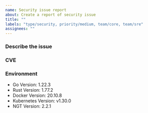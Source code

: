 ```yaml
---
name: Security issue report
about: Create a report of security issue
title: ""
labels: "type/security, priority/medium, team/core, team/sre"
assignees: ""
---
```


### Describe the issue

<!-- A clear and concise description of what the issue is. -->

### CVE

### Environment

<!--- Please change the versions below along with your environment -->

- Go Version: 1.22.3
- Rust Version: 1.77.2
- Docker Version: 20.10.8
- Kubernetes Version: v1.30.0
- NGT Version: 2.2.1
